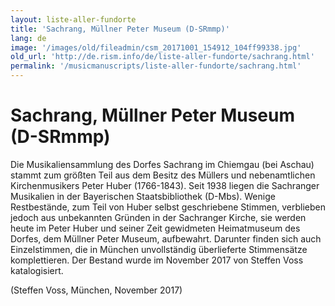 ```yaml
---
layout: liste-aller-fundorte
title: 'Sachrang, Müllner Peter Museum (D-SRmmp)'
lang: de
image: '/images/old/fileadmin/csm_20171001_154912_104ff99338.jpg'
old_url: 'http://de.rism.info/de/liste-aller-fundorte/sachrang.html'
permalink: '/musicmanuscripts/liste-aller-fundorte/sachrang.html'
---
```



# Sachrang, Müllner Peter Museum (D-SRmmp)

Die Musikaliensammlung des Dorfes Sachrang im Chiemgau (bei Aschau) stammt zum größten Teil aus dem Besitz des Müllers und nebenamtlichen Kirchenmusikers Peter Huber (1766-1843). Seit 1938 liegen die&nbsp;Sachranger Musikalien in der Bayerischen Staatsbibliothek (D-Mbs). Wenige Restbestände, zum Teil von Huber selbst geschriebene Stimmen, verblieben jedoch aus unbekannten Gründen in der Sachranger Kirche, sie werden heute im Peter Huber und seiner Zeit gewidmeten Heimatmuseum des Dorfes, dem Müllner Peter Museum, aufbewahrt. Darunter finden sich auch Einzelstimmen, die in München unvollständig überlieferte Stimmensätze komplettieren. Der Bestand wurde im November 2017 von Steffen Voss katalogisiert.

(Steffen Voss, München, November 2017)

